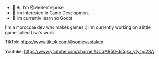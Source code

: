 - 👋 Hi, I’m @MeSentreprise
- 👀 I’m interested in Game Development 
- 🌱 I’m currently learning Godot

I'm a moroccan dev who makes games :) I'm currently working on a little game called Lisa's world

TikTok: https://www.tiktok.com/@somewastaken

Youtube: https://www.youtube.com/channel/UCqMR50-JiDgkx_ytyIng2SA

<!---
MeSentreprise/MeSentreprise is a ✨ special ✨ repository because its `README.md` (this file) appears on your GitHub profile.
You can click the Preview link to take a look at your changes.
--->

